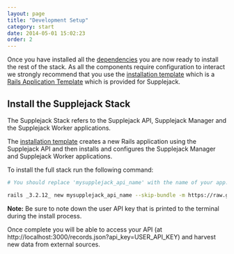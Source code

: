 ```yaml
---
layout: page
title: "Development Setup"
category: start
date: 2014-05-01 15:02:23
order: 2
---
```


Once you have installed all the [dependencies](/supplejack/start/dependencies.html) you are now ready to install the rest of the stack. As all the components require configuration to interact we strongly recommend that you use the [installation template](https://github.com/DigitalNZ/supplejack_installation) which is a [Rails Application Template](http://guides.rubyonrails.org/rails_application_templates.html) which is provided for Supplejack.

## Install the Supplejack Stack

The Supplejack Stack refers to the Supplejack API, Supplejack Manager and the Supplejack Worker applications. 

The  [installation template](https://github.com/DigitalNZ/supplejack_installation) creates a new Rails application using the Supplejack API and then installs and configures the Supplejack Manager and Supplejack Worker applications.

To install the full stack run the following command:

```bash
# You should replace 'mysupplejack_api_name' with the name of your app.

rails _3.2.12_ new mysupplejack_api_name --skip-bundle -m https://raw.github.com/digitalnz/supplejack_installation/master/supplejack_api_template.rb
```

**Note:** Be sure to note down the user API key that is printed to the terminal during the install process.

Once complete you will be able to access your API (at http://localhost:3000/records.json?api_key=USER_API_KEY) and harvest new data from external sources.
